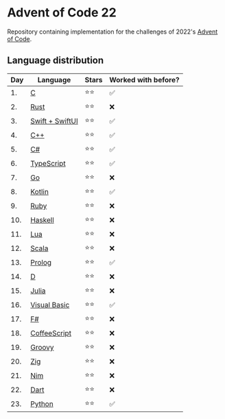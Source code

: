 # Advent of Code 22
Repository containing implementation for the challenges of 2022's [Advent of Code](https://adventofcode.com/2022).

## Language distribution
| Day | Language              | Stars | Worked with before? |
|-----|-----------------------|-------|---------------------|
| 1.  | [C](01)               | ⭐⭐    | ✅                   |
| 2.  | [Rust](02)            | ⭐⭐    | ❌                   |
| 3.  | [Swift + SwiftUI](03) | ⭐⭐    | ✅                   |
| 4.  | [C++](04)             | ⭐⭐    | ✅                   |
| 5.  | [C#](05)              | ⭐⭐    | ✅                   |
| 6.  | [TypeScript](06)      | ⭐⭐    | ✅                   |
| 7.  | [Go](07)              | ⭐⭐    | ❌                   |
| 8.  | [Kotlin](08)          | ⭐⭐    | ✅                   |
| 9.  | [Ruby](09)            | ⭐⭐    | ❌                   |
| 10. | [Haskell](10)         | ⭐⭐    | ❌                   |
| 11. | [Lua](11)             | ⭐⭐    | ❌                   |
| 12. | [Scala](12)           | ⭐⭐    | ❌                   |
| 13. | [Prolog](13)          | ⭐⭐    | ✅                   |
| 14. | [D](14)               | ⭐⭐    | ❌                   |
| 15. | [Julia](15)           | ⭐⭐    | ❌                   |
| 16. | [Visual Basic](16)    | ⭐⭐    | ✅                   |
| 17. | [F#](17)              | ⭐⭐    | ❌                   |
| 18. | [CoffeeScript](18)    | ⭐⭐    | ❌                   |
| 19. | [Groovy](19)          | ⭐⭐    | ❌                   |
| 20. | [Zig](20)             | ⭐⭐    | ❌                   |
| 21. | [Nim](21)             | ⭐⭐    | ❌                   |
| 22. | [Dart](22)            | ⭐⭐    | ❌                   |
| 23. | [Python](23)          | ⭐⭐    | ✅                   |

